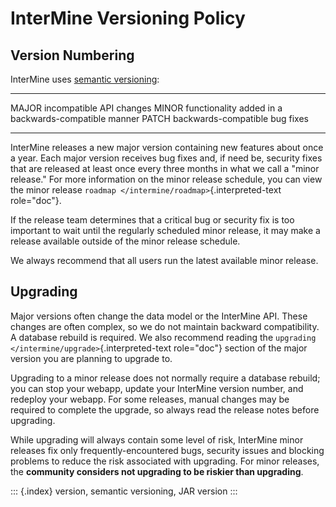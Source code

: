 InterMine Versioning Policy
===========================

Version Numbering
-----------------

InterMine uses [semantic versioning](https://semver.org/):

  ------- ------------------------------------------------------
  MAJOR   incompatible API changes
  MINOR   functionality added in a backwards-compatible manner
  PATCH   backwards-compatible bug fixes
  ------- ------------------------------------------------------

InterMine releases a new major version containing new features about
once a year. Each major version receives bug fixes and, if need be,
security fixes that are released at least once every three months in
what we call a \"minor release.\" For more information on the minor
release schedule, you can view the minor release
`roadmap </intermine/roadmap>`{.interpreted-text role="doc"}.

If the release team determines that a critical bug or security fix is
too important to wait until the regularly scheduled minor release, it
may make a release available outside of the minor release schedule.

We always recommend that all users run the latest available minor
release.

Upgrading
---------

Major versions often change the data model or the InterMine API. These
changes are often complex, so we do not maintain backward compatibility.
A database rebuild is required. We also recommend reading the
`upgrading </intermine/upgrade>`{.interpreted-text role="doc"} section
of the major version you are planning to upgrade to.

Upgrading to a minor release does not normally require a database
rebuild; you can stop your webapp, update your InterMine version number,
and redeploy your webapp. For some releases, manual changes may be
required to complete the upgrade, so always read the release notes
before upgrading.

While upgrading will always contain some level of risk, InterMine minor
releases fix only frequently-encountered bugs, security issues and
blocking problems to reduce the risk associated with upgrading. For
minor releases, the **community considers not upgrading to be riskier
than upgrading**.

::: {.index}
version, semantic versioning, JAR version
:::

